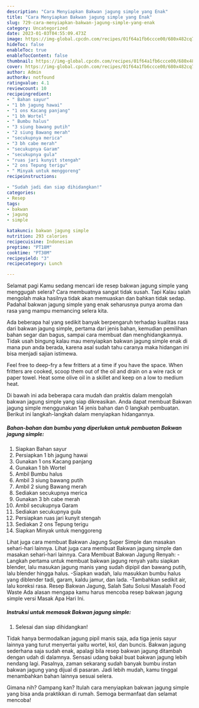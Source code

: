 ```yaml
---
description: "Cara Menyiapkan Bakwan jagung simple yang Enak"
title: "Cara Menyiapkan Bakwan jagung simple yang Enak"
slug: 729-cara-menyiapkan-bakwan-jagung-simple-yang-enak
category: Uncategorized
date: 2023-01-03T04:55:09.473Z
image: https://img-global.cpcdn.com/recipes/01f64a1fb6ccce00/680x482cq70/bakwan-jagung-simple-foto-resep-utama.jpg
hideToc: false
enableToc: true
enableTocContent: false
thumbnail: https://img-global.cpcdn.com/recipes/01f64a1fb6ccce00/680x482cq70/bakwan-jagung-simple-foto-resep-utama.jpg
cover: https://img-global.cpcdn.com/recipes/01f64a1fb6ccce00/680x482cq70/bakwan-jagung-simple-foto-resep-utama.jpg
author: Admin
authorAv: notfound
ratingvalue: 4.1
reviewcount: 10
recipeingredient:
- " Bahan sayur"
- "1 bh jagung hawai"
- "1 ons Kacang panjang"
- "1 bh Wortel"
- " Bumbu halus"
- "3 siung bawang putih"
- "2 siung Bawang merah"
- "secukupnya merica"
- "3 bh cabe merah"
- "secukupnya Garam"
- "secukupnya gula"
- "ruas jari kunyit stengah"
- "2 ons Tepung terigu"
- " Minyak untuk menggoreng"
recipeinstructions:

- "Sudah jadi dan siap dihidangkan!"
categories:
- Resep
tags:
- bakwan
- jagung
- simple

katakunci: bakwan jagung simple 
nutrition: 293 calories
recipecuisine: Indonesian
preptime: "PT18M"
cooktime: "PT30M"
recipeyield: "3"
recipecategory: Lunch

---
```



Selamat pagi Kamu sedang mencari ide resep bakwan jagung simple yang menggugah selera? Cara membuatnya sangat tidak susah. Tapi Kalau salah mengolah maka hasilnya tidak akan memuaskan dan bahkan tidak sedap. Padahal bakwan jagung simple yang enak seharusnya punya aroma dan rasa yang mampu memancing selera kita.


Ada beberapa hal yang sedikit banyak berpengaruh terhadap kualitas rasa dari bakwan jagung simple, pertama dari jenis bahan, kemudian pemilihan bahan segar dan bagus, sampai cara membuat dan menghidangkannya. Tidak usah bingung kalau mau menyiapkan bakwan jagung simple enak di mana pun anda berada, karena asal sudah tahu caranya maka hidangan ini bisa menjadi sajian istimewa.

Feel free to deep-fry a few fritters at a time if you have the space. When fritters are cooked, scoop them out of the oil and drain on a wire rack or paper towel. Heat some olive oil in a skillet and keep on a low to medium heat.


Di bawah ini ada beberapa cara mudah dan praktis dalam mengolah bakwan jagung simple yang siap dikreasikan. Anda dapat membuat Bakwan jagung simple menggunakan 14 jenis bahan dan 0 langkah pembuatan. Berikut ini langkah-langkah dalam menyiapkan hidangannya.

<!--inarticleads1-->

##### Bahan-bahan dan bumbu yang diperlukan untuk pembuatan Bakwan jagung simple:

1. Siapkan  Bahan sayur
1. Persiapkan 1 bh jagung hawai
1. Gunakan 1 ons Kacang panjang
1. Gunakan 1 bh Wortel
1. Ambil  Bumbu halus
1. Ambil 3 siung bawang putih
1. Ambil 2 siung Bawang merah
1. Sediakan secukupnya merica
1. Gunakan 3 bh cabe merah
1. Ambil secukupnya Garam
1. Sediakan secukupnya gula
1. Persiapkan ruas jari kunyit stengah
1. Sediakan 2 ons Tepung terigu
1. Siapkan  Minyak untuk menggoreng


Lihat juga cara membuat Bakwan Jagung Super Simple dan masakan sehari-hari lainnya. Lihat juga cara membuat Bakwan jagung simple dan masakan sehari-hari lainnya. Cara Membuat Bakwan Jagung Renyah: -Langkah pertama untuk membuat bakwan jagung renyah yaitu siapkan blender, lalu masukan jagung manis yang sudah dipipil dan bawang putih, lalu blender hingga halus. -Siapkan wadah, lalu masukkan bumbu halus yang diblender tadi, garam, kaldu jamur, dan lada. -Tambahkan sedikit air, lalu koreksi rasa. Resep Bakwan Jagung, Salah Satu Solusi Masalah Food Waste Ada alasan mengapa kamu harus mencoba resep bakwan jagung simple versi Masak Apa Hari Ini. 

<!--inarticleads2-->

##### Instruksi untuk memasak Bakwan jagung simple:


1. Selesai dan siap dihidangkan!

Tidak hanya bermodalkan jagung pipil manis saja, ada tiga jenis sayur lainnya yang turut menyertai yaitu wortel, kol, dan buncis. Bakwan jagung sederhana saja sudah enak, apalagi bila resep bakwan jagung ditambah dengan udah di dalamnya. Sensasi udang bakal buat bakwan jagung lebih nendang lagi. Pasalnya, zaman sekarang sudah banyak bumbu instan bakwan jagung yang dijual di pasaran. Jadi lebih mudah, kamu tinggal menambahkan bahan lainnya sesuai selera. 

Gimana nih? Gampang kan? Itulah cara menyiapkan bakwan jagung simple yang bisa anda praktikkan di rumah. Semoga bermanfaat dan selamat mencoba!
